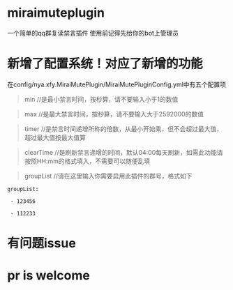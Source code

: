 # miraimuteplugin
一个简单的qq群复读禁言插件  使用前记得先给你的bot上管理员

# 新增了配置系统！对应了新增的功能

在config/nya.xfy.MiraiMutePlugin/MiraiMutePluginConfig.yml中有五个配置项

  >min  //是最小禁言时间，按秒算，请不要输入小于1的数值

  >max //是最大禁言时间，按秒算，请不要输入大于2592000的数值

  >timer //是禁言时间递增所称的倍数，从最小开始乘，但不会超过最大值，超过最大值按最大值算

  >clearTime //是刷新禁言递增的时间，默认04:00每天刷新，如需此功能请按照HH:mm的格式填入，不需要可以随便乱填

  >groupList //请在这里输入你需要启用此插件的群号，格式如下

    groupList: 

     - 123456

     - 112233

# 有问题issue 

# pr is welcome
